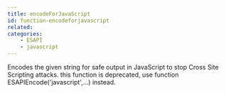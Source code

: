 ```yaml
---
title: encodeForJavaScript
id: function-encodeforjavascript
related:
categories:
    - ESAPI
    - javascript
---
```


Encodes the given string for safe output in JavaScript to stop Cross Site Scripting attacks.
		this function is deprecated, use function ESAPIEncode('javascript',...) instead.